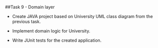##Task 9 - Domain layer

- Create JAVA project based on University UML class diagram from the previous task.

- Implement domain logic for University.

- Write JUnit tests for the created application.